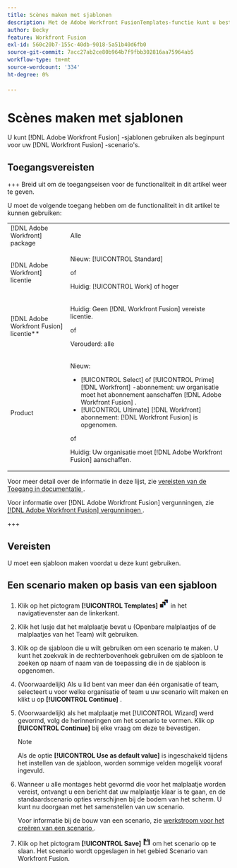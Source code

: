 ```yaml
---
title: Scènes maken met sjablonen
description: Met de Adobe Workfront FusionTemplates-functie kunt u bestaande sjablonen maken en gebruiken als beginpunt voor uw Workfront Fusion-scenario's.
author: Becky
feature: Workfront Fusion
exl-id: 560c20b7-155c-40db-9018-5a51b40d6fb0
source-git-commit: 7acc27ab2ce80b964b7f9fbb302816aa75964ab5
workflow-type: tm+mt
source-wordcount: '334'
ht-degree: 0%

---
```


# Scènes maken met sjablonen

U kunt [!DNL Adobe Workfront Fusion] -sjablonen gebruiken als beginpunt voor uw [!DNL Workfront Fusion] -scenario&#39;s.

## Toegangsvereisten

+++ Breid uit om de toegangseisen voor de functionaliteit in dit artikel weer te geven.

U moet de volgende toegang hebben om de functionaliteit in dit artikel te kunnen gebruiken:

<table style="table-layout:auto">
 <col> 
 <col> 
 <tbody> 
  <tr> 
   <td role="rowheader">[!DNL Adobe Workfront] package</td> 
   <td> <p>Alle</p> </td> 
  </tr> 
  <tr data-mc-conditions=""> 
   <td role="rowheader">[!DNL Adobe Workfront] licentie</td> 
   <td> <p>Nieuw: [!UICONTROL Standard]</p><p>of</p><p>Huidig: [!UICONTROL Work] of hoger</p> </td> 
  </tr> 
  <tr> 
   <td role="rowheader">[!DNL Adobe Workfront Fusion] licentie**</td> 
   <td>
   <p>Huidig: Geen [!DNL Workfront Fusion] vereiste licentie.</p>
   <p>of</p>
   <p>Verouderd: alle </p>
   </td> 
  </tr> 
  <tr> 
   <td role="rowheader">Product</td> 
   <td>
   <p>Nieuw:</p> <ul><li>[!UICONTROL Select] of [!UICONTROL Prime] [!DNL Workfront] -abonnement: uw organisatie moet het abonnement aanschaffen [!DNL Adobe Workfront Fusion] .</li><li>[!UICONTROL Ultimate] [!DNL Workfront] abonnement: [!DNL Workfront Fusion] is opgenomen.</li></ul>
   <p>of</p>
   <p>Huidig: Uw organisatie moet [!DNL Adobe Workfront Fusion] aanschaffen.</p>
   </td> 
  </tr>
 </tbody> 
</table>

Voor meer detail over de informatie in deze lijst, zie [ vereisten van de Toegang in documentatie ](/help/workfront-fusion/references/licenses-and-roles/access-level-requirements-in-documentation.md).

Voor informatie over [!DNL Adobe Workfront Fusion] vergunningen, zie [[!DNL Adobe Workfront Fusion]  vergunningen ](/help/workfront-fusion/set-up-and-manage-workfront-fusion/licensing-operations-overview/license-automation-vs-integration.md).

+++

## Vereisten

U moet een sjabloon maken voordat u deze kunt gebruiken.

## Een scenario maken op basis van een sjabloon

1. Klik op het pictogram **[!UICONTROL Templates]** ![](assets/templates-icon.png) in het navigatievenster aan de linkerkant.
1. Klik het lusje dat het malplaatje bevat u (Openbare malplaatjes of de malplaatjes van het Team) wilt gebruiken.
1. Klik op de sjabloon die u wilt gebruiken om een scenario te maken. U kunt het zoekvak in de rechterbovenhoek gebruiken om de sjabloon te zoeken op naam of naam van de toepassing die in de sjabloon is opgenomen.
1. (Voorwaardelijk) Als u lid bent van meer dan één organisatie of team, selecteert u voor welke organisatie of team u uw scenario wilt maken en klikt u op **[!UICONTROL Continue]** .
1. (Voorwaardelijk) als het malplaatje met [!UICONTROL Wizard] werd gevormd, volg de herinneringen om het scenario te vormen. Klik op **[!UICONTROL Continue]** bij elke vraag om deze te bevestigen.

   >[!NOTE]
   >
   >Als de optie **[!UICONTROL Use as default value]** is ingeschakeld tijdens het instellen van de sjabloon, worden sommige velden mogelijk vooraf ingevuld.

1. Wanneer u alle montages hebt gevormd die voor het malplaatje worden vereist, ontvangt u een bericht dat uw malplaatje klaar is te gaan, en de standaardscenario opties verschijnen bij de bodem van het scherm. U kunt nu doorgaan met het samenstellen van uw scenario.

   Voor informatie bij de bouw van een scenario, zie [ werkstroom voor het creëren van een scenario ](/help/workfront-fusion/create-scenarios/plan-a-scenario/create-a-scenario-workflow.md).

1. Klik op het pictogram **[!UICONTROL Save]** ![](assets/save-icon.png) om het scenario op te slaan. Het scenario wordt opgeslagen in het gebied Scenario van Workfront Fusion.
